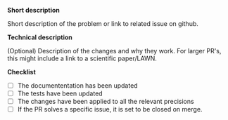 **Short description**

Short description of the problem or link to related issue on github.

**Technical description**

(Optional) Description of the changes and why they work. For larger PR's, this might include a link to a scientific paper/LAWN.

**Checklist**

- [ ] The documententation has been updated
- [ ] The tests have been updated
- [ ] The changes have been applied to all the relevant precisions
- [ ] If the PR solves a specific issue, it is set to be closed on merge.